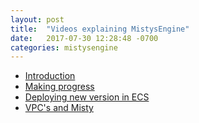 ```yaml
---
layout: post
title:  "Videos explaining MistysEngine"
date:   2017-07-30 12:28:48 -0700
categories: mistysengine
---
```


<ul>
  <li><a href="https://www.youtube.com/watch?v=a_x9FeSNXZA&t=18s">Introduction</a></li>
  <li><a href="https://www.youtube.com/watch?v=q_zI79GZGBk&t=20s">Making progress</a></li>
  <li><a href="https://www.youtube.com/watch?v=PNWXJtaglYw&t=37s">Deploying new version in ECS</a></li>
  <li><a href="https://www.youtube.com/watch?v=RlwXog_R5RA">VPC's and Misty</a></li>
</ul>
